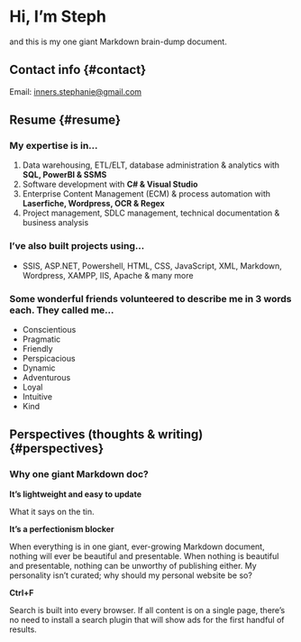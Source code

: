 # Hi, I’m Steph
and this is my one giant Markdown brain-dump document.

## Contact info {#contact}
Email: [inners.stephanie@gmail.com](mailto:inners.stephanie@gmail.com)

## Resume {#resume}
### My expertise is in…
1. Data warehousing, ETL/ELT, database administration & analytics with **SQL, PowerBI & SSMS**
2. Software development with **C# & Visual Studio**
3. Enterprise Content Management (ECM) & process automation with **Laserfiche, Wordpress, OCR & Regex**
4. Project management, SDLC management, technical documentation & business analysis

### I’ve also built projects using…
- SSIS, ASP.NET, Powershell, HTML, CSS, JavaScript, XML, Markdown, Wordpress, XAMPP, IIS, Apache & many more

### Some wonderful friends volunteered to describe me in 3 words each. They called me…
- Conscientious
- Pragmatic
- Friendly
- Perspicacious
- Dynamic
- Adventurous
- Loyal
- Intuitive
- Kind

## Perspectives (thoughts & writing) {#perspectives}
### Why one giant Markdown doc?
**It’s lightweight and easy to update**

What it says on the tin.

**It’s a perfectionism blocker**

When everything is in one giant, ever-growing Markdown document, nothing will ever be beautiful and presentable. When nothing is beautiful and presentable, nothing can be unworthy of publishing either. My personality isn’t curated; why should my personal website be so?

**Ctrl+F**

Search is built into every browser. If all content is on a single page, there’s no need to install a search plugin that will show ads for the first handful of results.
